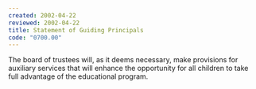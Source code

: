 ```yaml
---
created: 2002-04-22
reviewed: 2002-04-22
title: Statement of Guiding Principals
code: "0700.00"
---
```


The board of trustees will, as it deems necessary, make provisions for auxiliary services that will enhance the opportunity for all children to take full advantage of the educational program.
